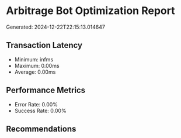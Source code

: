 # Arbitrage Bot Optimization Report

Generated: 2024-12-22T22:15:13.014647

## Transaction Latency
- Minimum: infms
- Maximum: 0.00ms
- Average: 0.00ms

## Performance Metrics
- Error Rate: 0.00%
- Success Rate: 0.00%

## Recommendations
